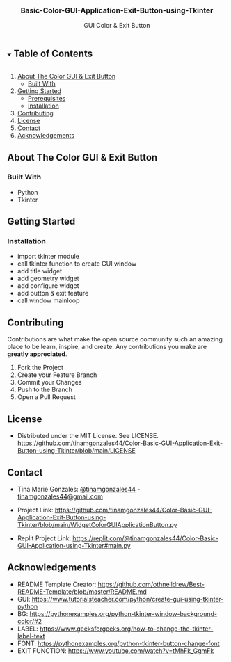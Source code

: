 <h3 align="center">Basic-Color-GUI-Application-Exit-Button-using-Tkinter</h3>

  <p align="center">
    GUI Color & Exit Button
    <br />
  </p>




<!-- TABLE OF CONTENTS -->
<details open="open">
  <summary><h2 style="display: inline-block">Table of Contents</h2></summary>
  <ol>
    <li>
      <a href="#about-the-GUI">About The Color GUI & Exit Button</a>
      <ul>
        <li><a href="#built-with">Built With</a></li>
      </ul>
    </li>
    <li>
      <a href="#getting-started">Getting Started</a>
      <ul>
        <li><a href="#prerequisites">Prerequisites</a></li>
        <li><a href="#installation">Installation</a></li>
      </ul>
    </li>
    <li><a href="#contributing">Contributing</a></li>
    <li><a href="#license">License</a></li>
    <li><a href="#contact">Contact</a></li>
    <li><a href="#acknowledgements">Acknowledgements</a></li>
  </ol>
</details>




<!-- ABOUT THE Color GUI & Exit Button -->
## About The Color GUI & Exit Button

### Built With

* Python
* Tkinter




<!-- GETTING STARTED -->
## Getting Started

### Installation

* import tkinter module
* call tkinter function to create GUI window
* add title widget
* add geometry widget
* add configure widget
* add button & exit feature
* call window mainloop




<!-- CONTRIBUTING -->
## Contributing

Contributions are what make the open source community such an amazing place to be learn, inspire, and create. Any contributions you make are **greatly appreciated**.

1. Fork the Project
2. Create your Feature Branch 
3. Commit your Changes
4. Push to the Branch 
5. Open a Pull Request




<!-- LICENSE -->
## License

* Distributed under the MIT License. See LICENSE. https://github.com/tinamgonzales44/Color-Basic-GUI-Application-Exit-Button-using-Tkinter/blob/main/LICENSE




<!-- CONTACT -->
## Contact

* Tina Marie Gonzales: [@tinamgonzales44](https://twitter.com/tinamgonzales44) - tinamgonzales44@gmail.com

* Project Link: https://github.com/tinamgonzales44/Color-Basic-GUI-Application-Exit-Button-using-Tkinter/blob/main/WidgetColorGUIApplicationButton.py

* Replit Project Link: https://replit.com/@tinamgonzales44/Color-Basic-GUI-Application-using-Tkinter#main.py


<!-- ACKNOWLEDGEMENTS -->
## Acknowledgements

* README Template Creator: https://github.com/othneildrew/Best-README-Template/blob/master/README.md
* GUI: https://www.tutorialsteacher.com/python/create-gui-using-tkinter-python
* BG: https://pythonexamples.org/python-tkinter-window-background-color/#2
* LABEL: https://www.geeksforgeeks.org/how-to-change-the-tkinter-label-text
* FONT: https://pythonexamples.org/python-tkinter-button-change-font
* EXIT FUNCTION: https://www.youtube.com/watch?v=tMhFk_GgmFk

